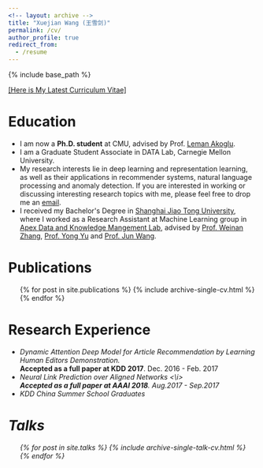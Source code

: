 ```yaml
---
<!-- layout: archive -->
title: "Xuejian Wang (王雪剑)"
permalink: /cv/
author_profile: true
redirect_from:
  - /resume
---
```


{% include base_path %}

[[Here is My Latest Curriculum Vitae]](http://xjwangsjtu.github.io/files/Wang.pdf)


Education
======
* I am now a **Ph.D. student** at CMU, advised by Prof. [Leman Akoglu](http://www.andrew.cmu.edu/user/lakoglu/).
* I am a Graduate Student Associate in DATA Lab, Carnegie Mellon University.
* My research interests lie in deep learning and representation learning, as well as their applications in recommender systems, natural language processing and anomaly detection. If you are interested in working or discussing interesting research topics with me, please feel free to drop me an <a href="mailto:xuejianw@andrew.cmu.edu">email</a>.
* I received my Bachelor's Degree in [Shanghai Jiao Tong University](https://www.sjtu.edu.cn), where I worked as a Research Assistant at Machine Learning group in [Apex Data and Knowledge Mangement Lab](http://apex.sjtu.edu.cn/), advised by [Prof. Weinan Zhang](http://wnzhang.net), [Prof. Yong Yu](http://apex.sjtu.edu.cn/members/yyu) and [Prof. Jun Wang](http://www0.cs.ucl.ac.uk/staff/Jun.Wang/). 


Publications
======
  <ul>{% for post in site.publications %}
    {% include archive-single-cv.html %}
  {% endfor %}</ul>


Research Experience
======
* <i> Dynamic Attention Deep Model for Article Recommendation by Learning Human Editors Demonstration. </i> <br> **Accepted as a full paper at KDD 2017**. Dec. 2016 - Feb. 2017
* <i> Neural Link Prediction over Aligned Networks <\i> <br> **Accepted as a full paper at AAAI 2018**. Aug.2017 - Sep.2017
* KDD China Summer School Graduates
  
Talks
======
  <ul>{% for post in site.talks %}
    {% include archive-single-talk-cv.html %}
  {% endfor %}</ul>

